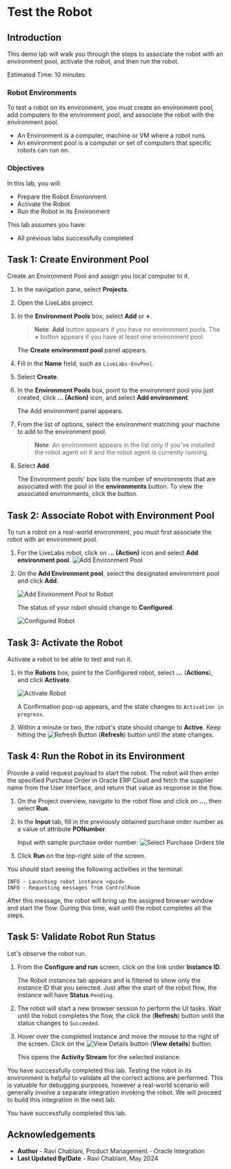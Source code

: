 # Test the Robot

## Introduction

This demo lab will walk you through the steps to associate the robot with an environment pool, activate the robot, and then run the robot.

Estimated Time: 10 minutes

### Robot Environments

To test a robot on its environment, you must create an environment pool, add computers to the environment pool, and associate the robot with the environment pool.

* An Environment is a computer, machine or VM where a robot runs.
* An environment pool is a computer or set of computers that specific robots can run on.

### Objectives

In this lab, you will:

* Prepare the Robot Environment
* Activate the Robot
* Run the Robot in its Environment

This lab assumes you have:

* All previous labs successfully completed

## Task 1: Create Environment Pool

Create an Environment Pool and assign you local computer to it.

1. In the navigation pane, select **Projects**.

2. Open the LiveLabs project.

3. In the **Environment Pools** box, select **Add** or **+**.

    > **Note**: **Add** button appears if you have no environment pools. The **+** button appears if you have at least one environment pool.

    The **Create environment pool** panel appears.

4. Fill in the **Name** field, such as `LiveLabs-EnvPool`.

5. Select **Create**.

6. In the **Environment Pools** box, point to the environment pool you just created, click **... (Action)** icon, and select **Add environment**.

    The Add environment panel appears.

7. From the list of options, select the environment matching your machine to add to the environment pool.

    > **Note**: An environment appears in the list only if you've installed the robot agent on it and the robot agent is currently running.

8. Select **Add**.

    The Environment pools' box lists the number of environments that are associated with the pool in the **environments** button. To view the associated environments, click the button.

## Task 2: Associate Robot with Environment Pool

To run a robot on a real-world environment, you must first associate the robot with an environment pool.

1. For the LiveLabs robot, click on **... (Action)** icon and select **Add environment pool**.
![Add Environment Pool](images/robot_add-environment-pool.png "")

2. On the **Add Environment pool**, select the designated environment pool and click **Add**.

    ![Add Environment Pool to Robot](images/environment-pool_add.png " ")

   The status of your robot should change to **Configured**.

    ![Configured Robot](images/projects_robot-configured.png)

## Task 3: Activate the Robot

Activate a robot to be able to test and run it.

1. In the **Robots** box, point to the Configured robot, select **...** (**Actions**), and click **Activate**.

    ![Activate Robot](images/projects_robot-activate.png)

    A Confirmation pop-up appears, and the state changes to `Activation in progress`.

2. Within a minute or two, the robot's state should change to **Active**. Keep hitting the ![Refresh Button](images/refresh-button.png) (**Refresh**) button until the state changes.

## Task 4: Run the Robot in its Environment

Provide a valid request payload to start the robot. The robot will then enter the specified Purchase Order in Oracle ERP Cloud and fetch the supplier name from the User Interface, and return that value as response in the flow.

1. On the Project overview, navigate to the robot flow and click on **...**, then select **Run**.

2. In the **Input** tab, fill in the previously obtained purchase order number as a value of attribute **PONumber**.

    Input with sample purchase order number:
    ![Select Purchase Orders tile](images/robot-run_input-payload.png " ")

3. Click **Run** on the top-right side of the screen.

You should start seeing the following activities in the terminal:

    INFO - Launching robot instance <guid>
    INFO - Requesting messages from ControlRoom

After this message, the robot will bring up the assigned browser window and start the flow. During this time, wait until the robot completes all the steps.

## Task 5: Validate Robot Run Status

Let's observe the robot run.

1. From the **Configure and run** screen, click on the link under **Instance ID**.

    The Robot instances tab appears and is filtered to show only the instance ID that you selected. Just after the start of the robot flow, the instance will have **Status** ``Pending``.

2. The robot will start a new browser session to perform the UI tasks. Wait until the robot completes the flow, the click the (**Refresh**) button until the status changes to ``Succeeded``.

3. Hover over the completed instance and move the mouse to the right of the screen. Click on the ![View Details button](images/instance_view-details-button.png) (**View details**) button.

    This opens the **Activity Stream** for the selected instance.

You have successfully completed this lab. Testing the robot in its environment is helpful to validate all the correct actions are performed. This is valuable for debugging purposes, however a real-world scenario will generally involve a separate integration invoking the robot. We will proceed to build this integration in the next lab.

You have successfully completed this lab.

## Acknowledgements

* **Author** - Ravi Chablani, Product Management - Oracle Integration
* **Last Updated By/Date** - Ravi Chablani, May 2024
